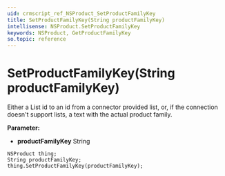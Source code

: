 ```yaml
---
uid: crmscript_ref_NSProduct_SetProductFamilyKey
title: SetProductFamilyKey(String productFamilyKey)
intellisense: NSProduct.SetProductFamilyKey
keywords: NSProduct, GetProductFamilyKey
so.topic: reference
---
```


# SetProductFamilyKey(String productFamilyKey)

Either a List id to an id from a connector provided list, or, if the connection doesn't support lists, a text with the actual product family.

**Parameter:** 
 - **productFamilyKey** String

```crmscript
NSProduct thing;
String productFamilyKey;
thing.SetProductFamilyKey(productFamilyKey);
```

